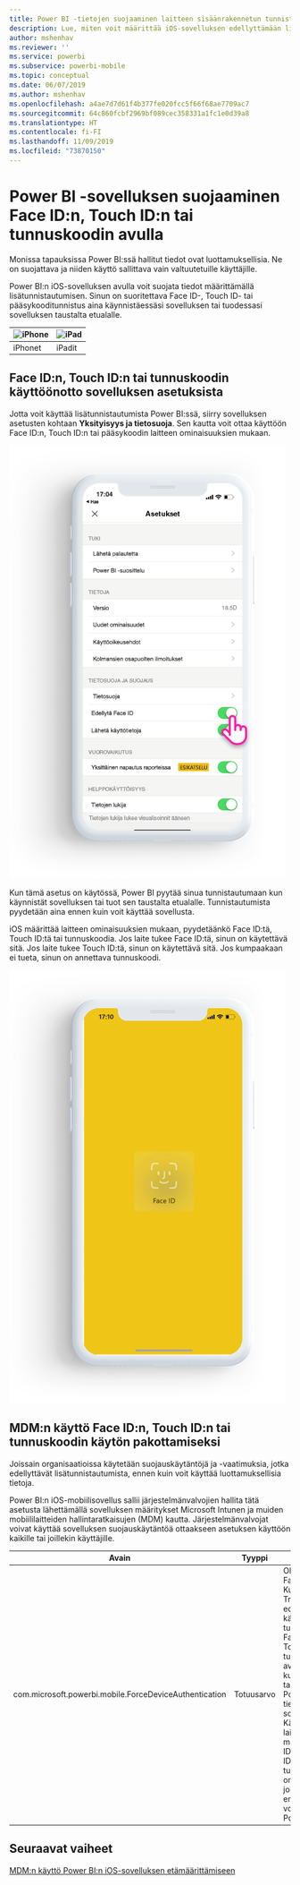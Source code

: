 ```yaml
---
title: Power BI -tietojen suojaaminen laitteen sisäänrakennetun tunnistuksen avulla
description: Lue, miten voit määrittää iOS-sovelluksen edellyttämään lisätunnistusta ennen Power BI -tietojen käyttöä
author: mshenhav
ms.reviewer: ''
ms.service: powerbi
ms.subservice: powerbi-mobile
ms.topic: conceptual
ms.date: 06/07/2019
ms.author: mshenhav
ms.openlocfilehash: a4ae7d7d61f4b377fe020fcc5f66f68ae7709ac7
ms.sourcegitcommit: 64c860fcbf2969bf089cec358331a1fc1e0d39a8
ms.translationtype: HT
ms.contentlocale: fi-FI
ms.lasthandoff: 11/09/2019
ms.locfileid: "73870150"
---
```

# <a name="protect-power-bi-app-with-face-id-touch-id-or-passcode"></a>Power BI -sovelluksen suojaaminen Face ID:n, Touch ID:n tai tunnuskoodin avulla 

Monissa tapauksissa Power BI:ssä hallitut tiedot ovat luottamuksellisia. Ne on suojattava ja niiden käyttö sallittava vain valtuutetuille käyttäjille. 

Power BI:n iOS-sovelluksen avulla voit suojata tiedot määrittämällä lisätunnistautumisen. Sinun on suoritettava Face ID-, Touch ID- tai pääsykooditunnistus aina käynnistäessäsi sovelluksen tai tuodessasi sovelluksen taustalta etualalle.

| ![iPhone](./media/tutorial-mobile-apps-ios-qna/iphone-logo-50-px.png) | ![iPad](./media/tutorial-mobile-apps-ios-qna/ipad-logo-50-px.png) |
|:--- |:--- |
| iPhonet |iPadit |

## <a name="turn-on-face-id-touch-id-or-passcode-in-app-setting"></a>Face ID:n, Touch ID:n tai tunnuskoodin käyttöönotto sovelluksen asetuksista

Jotta voit käyttää lisätunnistautumista Power BI:ssä, siirry sovelluksen asetusten kohtaan **Yksityisyys ja tietosuoja**. Sen kautta voit ottaa käyttöön Face ID:n, Touch ID:n tai pääsykoodin laitteen ominaisuuksien mukaan.

![Power BI:n iOS-sovelluksen asetussivu](./media/mobile-ios-native-secure-access/mobile-ios-native-secured-setting.png)

Kun tämä asetus on käytössä, Power BI pyytää sinua tunnistautumaan kun käynnistät sovelluksen tai tuot sen taustalta etualalle. Tunnistautumista pyydetään aina ennen kuin voit käyttää sovellusta. 

iOS määrittää laitteen ominaisuuksien mukaan, pyydetäänkö Face ID:tä, Touch ID:tä tai tunnuskoodia. Jos laite tukee Face ID:tä, sinun on käytettävä sitä. Jos laite tukee Touch ID:tä, sinun on käytettävä sitä. Jos kumpaakaan ei tueta, sinun on annettava tunnuskoodi.

![Power BI:n iOS Face ID](./media/mobile-ios-native-secure-access/mobile-ios-native-secured-faceid.png)

## <a name="use-mdm-to-enforce-face-id-touch-id-or-passcode"></a>MDM:n käyttö Face ID:n, Touch ID:n tai tunnuskoodin käytön pakottamiseksi

Joissain organisaatioissa käytetään suojauskäytäntöjä ja -vaatimuksia, jotka edellyttävät lisätunnistautumista, ennen kuin voit käyttää luottamuksellisia tietoja. 

Power BI:n iOS-mobiilisovellus sallii järjestelmänvalvojien hallita tätä asetusta lähettämällä sovelluksen määritykset Microsoft Intunen ja muiden mobiililaitteiden hallintaratkaisujen (MDM) kautta. Järjestelmänvalvojat voivat käyttää sovelluksen suojauskäytäntöä ottaakseen asetuksen käyttöön kaikille tai joillekin käyttäjille.

|Avain  |Tyyppi  |Kuvaus  |
|---------|---------|---------|
| com.microsoft.powerbi.mobile.ForceDeviceAuthentication | Totuusarvo | Oletusarvo on False. <br>Kun asetus on True, sovellus edellyttää käyttäjiltä tunnistautumista Face ID:n, Touch ID:n tai tunnuskoodin avulla, ennen kuin he voivat tarkastella Power BI -tietoja sovelluksessa. Käyttäjän, jonka laitteelle ei ole määritetty Face ID:tä, Touch ID:tä tai tunnuskoodia, on määritettävä jokin näitä ennen kuin hän voi käyttää Power BI:tä.  |

## <a name="next-steps"></a>Seuraavat vaiheet

[MDM:n käyttö Power BI:n iOS-sovelluksen etämäärittämiseen](mobile-app-configuration.md)
